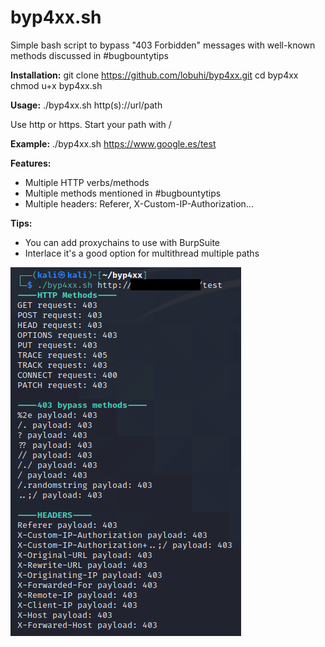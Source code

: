 # byp4xx.sh
Simple bash script to bypass "403 Forbidden" messages with well-known methods discussed in #bugbountytips

**Installation:**
git clone https://github.com/lobuhi/byp4xx.git
cd byp4xx
chmod u+x byp4xx.sh

**Usage:**
./byp4xx.sh http(s)://url/path

Use http or https. Start your path with /

**Example:**
./byp4xx.sh https://www.google.es/test

**Features:**
- Multiple HTTP verbs/methods
- Multiple methods mentioned in #bugbountytips
- Multiple headers: Referer, X-Custom-IP-Authorization...

**Tips:**
- You can add proxychains to use with BurpSuite
- Interlace it's a good option for multithread multiple paths


![alt text](screen.png)
